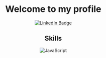 <div align="center">
  <h1>Welcome to my profile</h1>
  <div id="badges-container">
    <a href="https://www.linkedin.com/in/jordan-zanetti-044ab2174/" target="_blank">
      <img src="https://img.shields.io/badge/-LinkedIn-blue?logo=linkedin&logoColor=white" alt="LinkedIn Badge">
    </a>
  </div>
  <div class="skills-container">
    <h2>Skills</h2>
    <img src="https://img.shields.io/badge/-JavaScript-yellow" alt="JavaScript"
  </div>
</div>

